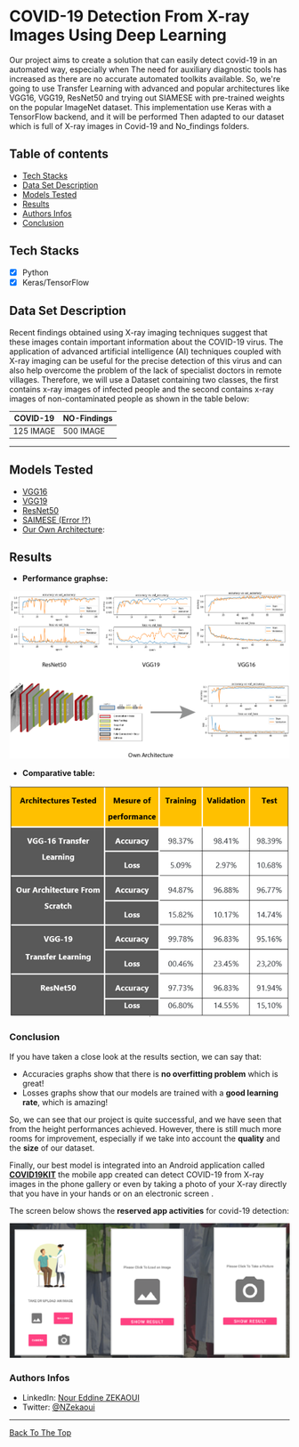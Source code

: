 # COVID-19 Detection From X-ray Images Using Deep Learning 
Our project aims to create a solution that can easily detect covid-19 in an automated way, especially when The need for auxiliary diagnostic tools has increased as there are no accurate automated toolkits available. So, we're going to use Transfer Learning with advanced and popular architectures like VGG16, VGG19, ResNet50 and trying out SIAMESE with pre-trained weights on the popular ImageNet dataset. This implementation use Keras with a TensorFlow backend, and it will be performed Then adapted to our dataset which is full of X-ray images in Covid-19 and No_findings folders.

## Table of contents
- [Tech Stacks](#tech-stacks)
- [Data Set Description](#data-set-description)
- [Models Tested](#models-tested)
- [Results](#results)
- [Authors Infos](#authors-infos)
- [Conclusion](#conclusion) 
## Tech Stacks
* [x] Python
* [x] Keras/TensorFlow
## Data Set Description
Recent findings obtained using X-ray imaging techniques suggest that these images contain important information about the COVID-19 virus. The application of advanced artificial intelligence (AI) techniques coupled with X-ray imaging can be useful for the precise detection of this virus and can also help overcome the problem of the lack of specialist doctors in remote villages. Therefore, we will use a Dataset containing two classes, the first contains x-ray images of infected people and the second contains x-ray images of non-contaminated people as shown in the table below:
<table>
  <thead>
     <tr><th> COVID-19 </th> <th> NO-Findings </th></tr>
  </thead>
  <tr>
    <td>125 IMAGE</td>
    <td>500 IMAGE</td>
  </tr>
</table>
 
---
## Models Tested
 - [VGG16](./notebooks/Covid19Detection_VGG16.ipynb)
 - [VGG19](./notebooks/Covid19Detection_VGG19.ipynb)
 - [ResNet50](./notebooks/notebooks/Covid19Detection_ResNet50.ipynb)
 - [SAIMESE (Error ⁉️)](./notebooks/Covid19Detection_SIAMESE.ipynb)
 - [Our Own Architecture](./notebooks/Covid19Detection_Own_Architecture.ipynb): 

## Results
 - **Performance graphse:**

<p align="center">
    <img src="./assets/results.png" />
</p>


 - **Comparative table:** 

<p align="center">
    <img src="./assets/tableResults.PNG" />
</p>

### Conclusion
If you have taken a close look at the results section, we can say that:
- Accuracies graphs show that there is **no overfitting problem** which is great!
- Losses graphs show that our models are trained with a **good learning rate**, which is amazing!

So, we can see that our project is quite successful, and we have seen that from the height performances achieved.  However, there is still much more rooms for improvement, especially if we take into account the **quality** and the **size** of our dataset.

Finally, our best model is integrated into an Android application called [**COVID19KIT**](https://github.com/zekaouinoureddine/COVID19KIT) the mobile app created can detect COVID-19 from X-ray images in the phone gallery or even by taking a photo of your X-ray directly that you have  in your hands or on an electronic screen .

The screen below shows the **reserved app activities** for covid-19 detection:

![covid19kit.png](./assets/covid19kit.png) 
### Authors Infos
- LinkedIn: [Nour Eddine ZEKAOUI](https://www.linkedin.com/in/nour-eddine-zekaoui-ba43b1177/)
- Twitter: [@NZekaoui](https://twitter.com/NZekaoui)

---
 
[Back To The Top](#covid-19-detection-from-x-ray-images-using-deep-learning)
 
